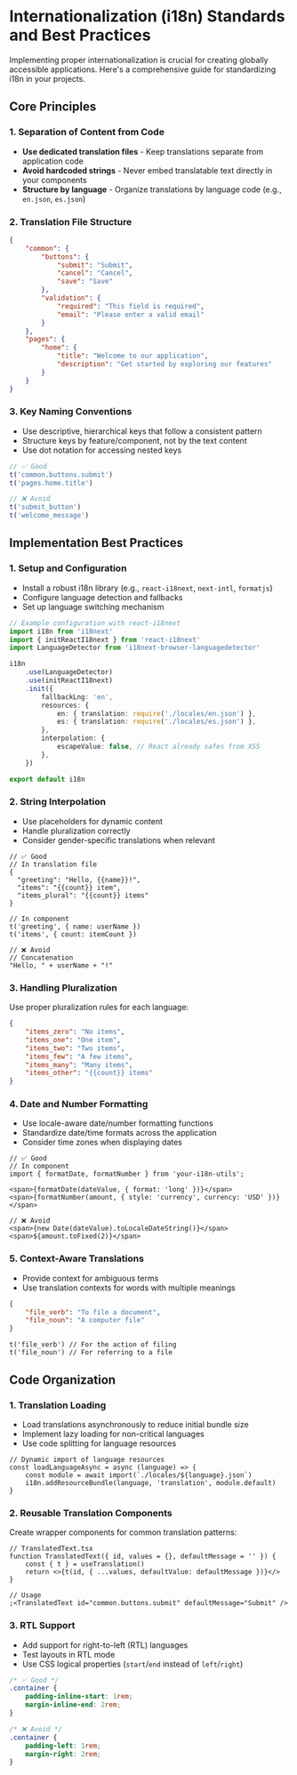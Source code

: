 # Internationalization (i18n) Standards and Best Practices

Implementing proper internationalization is crucial for creating globally
accessible applications. Here's a comprehensive guide for standardizing i18n in
your projects.

## Core Principles

### 1. Separation of Content from Code

- **Use dedicated translation files** - Keep translations separate from
  application code
- **Avoid hardcoded strings** - Never embed translatable text directly in your
  components
- **Structure by language** - Organize translations by language code (e.g.,
  `en.json`, `es.json`)

### 2. Translation File Structure

```json
{
	"common": {
		"buttons": {
			"submit": "Submit",
			"cancel": "Cancel",
			"save": "Save"
		},
		"validation": {
			"required": "This field is required",
			"email": "Please enter a valid email"
		}
	},
	"pages": {
		"home": {
			"title": "Welcome to our application",
			"description": "Get started by exploring our features"
		}
	}
}
```

### 3. Key Naming Conventions

- Use descriptive, hierarchical keys that follow a consistent pattern
- Structure keys by feature/component, not by the text content
- Use dot notation for accessing nested keys

```ts
// ✅ Good
t('common.buttons.submit')
t('pages.home.title')

// ❌ Avoid
t('submit_button')
t('welcome_message')
```

## Implementation Best Practices

### 1. Setup and Configuration

- Install a robust i18n library (e.g., `react-i18next`, `next-intl`, `formatjs`)
- Configure language detection and fallbacks
- Set up language switching mechanism

```ts
// Example configuration with react-i18next
import i18n from 'i18next'
import { initReactI18next } from 'react-i18next'
import LanguageDetector from 'i18next-browser-languagedetector'

i18n
	.use(LanguageDetector)
	.use(initReactI18next)
	.init({
		fallbackLng: 'en',
		resources: {
			en: { translation: require('./locales/en.json') },
			es: { translation: require('./locales/es.json') },
		},
		interpolation: {
			escapeValue: false, // React already safes from XSS
		},
	})

export default i18n
```

### 2. String Interpolation

- Use placeholders for dynamic content
- Handle pluralization correctly
- Consider gender-specific translations when relevant

```tsx
// ✅ Good
// In translation file
{
  "greeting": "Hello, {{name}}!",
  "items": "{{count}} item",
  "items_plural": "{{count}} items"
}

// In component
t('greeting', { name: userName })
t('items', { count: itemCount })

// ❌ Avoid
// Concatenation
"Hello, " + userName + "!"

```

### 3. Handling Pluralization

Use proper pluralization rules for each language:

```json
{
	"items_zero": "No items",
	"items_one": "One item",
	"items_two": "Two items",
	"items_few": "A few items",
	"items_many": "Many items",
	"items_other": "{{count}} items"
}
```

### 4. Date and Number Formatting

- Use locale-aware date/number formatting functions
- Standardize date/time formats across the application
- Consider time zones when displaying dates

```tsx
// ✅ Good
// In component
import { formatDate, formatNumber } from 'your-i18n-utils';

<span>{formatDate(dateValue, { format: 'long' })}</span>
<span>{formatNumber(amount, { style: 'currency', currency: 'USD' })}</span>

// ❌ Avoid
<span>{new Date(dateValue).toLocaleDateString()}</span>
<span>${amount.toFixed(2)}</span>

```

### 5. Context-Aware Translations

- Provide context for ambiguous terms
- Use translation contexts for words with multiple meanings

```json
{
	"file_verb": "To file a document",
	"file_noun": "A computer file"
}
```

```tsx
t('file_verb') // For the action of filing
t('file_noun') // For referring to a file
```

## Code Organization

### 1. Translation Loading

- Load translations asynchronously to reduce initial bundle size
- Implement lazy loading for non-critical languages
- Use code splitting for language resources

```tsx
// Dynamic import of language resources
const loadLanguageAsync = async (language) => {
	const module = await import(`./locales/${language}.json`)
	i18n.addResourceBundle(language, 'translation', module.default)
}
```

### 2. Reusable Translation Components

Create wrapper components for common translation patterns:

```tsx
// TranslatedText.tsx
function TranslatedText({ id, values = {}, defaultMessage = '' }) {
	const { t } = useTranslation()
	return <>{t(id, { ...values, defaultValue: defaultMessage })}</>
}

// Usage
;<TranslatedText id="common.buttons.submit" defaultMessage="Submit" />
```

### 3. RTL Support

- Add support for right-to-left (RTL) languages
- Test layouts in RTL mode
- Use CSS logical properties (`start`/`end` instead of `left`/`right`)

```css
/* ✅ Good */
.container {
	padding-inline-start: 1rem;
	margin-inline-end: 2rem;
}

/* ❌ Avoid */
.container {
	padding-left: 1rem;
	margin-right: 2rem;
}
```

